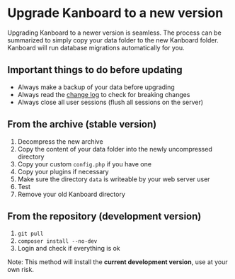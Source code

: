 Upgrade Kanboard to a new version
=================================

Upgrading Kanboard to a newer version is seamless.
The process can be summarized to simply copy your data folder to the new Kanboard folder.
Kanboard will run database migrations automatically for you.

Important things to do before updating
--------------------------------------

- Always make a backup of your data before upgrading
- Always read the [change log](https://github.com/fguillot/kanboard/blob/master/ChangeLog) to check for breaking changes
- Always close all user sessions (flush all sessions on the server)

From the archive (stable version)
---------------------------------

1. Decompress the new archive
2. Copy the content of your data folder into the newly uncompressed directory
3. Copy your custom `config.php` if you have one
4. Copy your plugins if necessary
5. Make sure the directory `data` is writeable by your web server user
6. Test
7. Remove your old Kanboard directory

From the repository (development version)
-----------------------------------------

1. `git pull`
2. `composer install --no-dev`
3. Login and check if everything is ok

Note: This method will install the **current development version**, use at your own risk.

